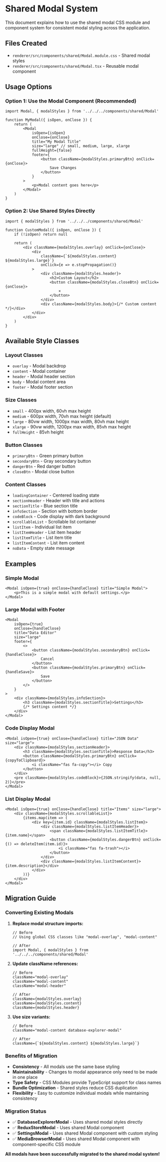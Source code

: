 # Shared Modal System

This document explains how to use the shared modal CSS module and component system for consistent modal styling across the application.

## Files Created

- `renderer/src/components/shared/Modal.module.css` - Shared modal styles
- `renderer/src/components/shared/Modal.tsx` - Reusable modal component

## Usage Options

### Option 1: Use the Modal Component (Recommended)

```tsx
import Modal, { modalStyles } from '../../../components/shared/Modal'

function MyModal({ isOpen, onClose }) {
	return (
		<Modal
			isOpen={isOpen}
			onClose={onClose}
			title="My Modal Title"
			size="large" // small, medium, large, xlarge
			fullHeight={false}
			footer={
				<button className={modalStyles.primaryBtn} onClick={onClose}>
					Save Changes
				</button>
			}
		>
			<p>Modal content goes here</p>
		</Modal>
	)
}
```

### Option 2: Use Shared Styles Directly

```tsx
import { modalStyles } from '../../../components/shared/Modal'

function CustomModal({ isOpen, onClose }) {
	if (!isOpen) return null

	return (
		<div className={modalStyles.overlay} onClick={onClose}>
			<div
				className={`${modalStyles.content} ${modalStyles.large}`}
				onClick={e => e.stopPropagation()}
			>
				<div className={modalStyles.header}>
					<h2>Custom Layout</h2>
					<button className={modalStyles.closeBtn} onClick={onClose}>
						×
					</button>
				</div>
				<div className={modalStyles.body}>{/* Custom content */}</div>
			</div>
		</div>
	)
}
```

## Available Style Classes

### Layout Classes

- `overlay` - Modal backdrop
- `content` - Modal container
- `header` - Modal header section
- `body` - Modal content area
- `footer` - Modal footer section

### Size Classes

- `small` - 400px width, 60vh max height
- `medium` - 600px width, 70vh max height (default)
- `large` - 80vw width, 1000px max width, 80vh max height
- `xlarge` - 90vw width, 1200px max width, 85vh max height
- `fullHeight` - 85vh height

### Button Classes

- `primaryBtn` - Green primary button
- `secondaryBtn` - Gray secondary button
- `dangerBtn` - Red danger button
- `closeBtn` - Modal close button

### Content Classes

- `loadingContainer` - Centered loading state
- `sectionHeader` - Header with title and actions
- `sectionTitle` - Blue section title
- `infoSection` - Section with bottom border
- `codeBlock` - Code display with dark background
- `scrollableList` - Scrollable list container
- `listItem` - Individual list item
- `listItemHeader` - List item header
- `listItemTitle` - List item title
- `listItemContent` - List item content
- `noData` - Empty state message

## Examples

### Simple Modal

```tsx
<Modal isOpen={true} onClose={handleClose} title="Simple Modal">
	<p>This is a simple modal with default settings.</p>
</Modal>
```

### Large Modal with Footer

```tsx
<Modal
	isOpen={true}
	onClose={handleClose}
	title="Data Editor"
	size="large"
	footer={
		<>
			<button className={modalStyles.secondaryBtn} onClick={handleClose}>
				Cancel
			</button>
			<button className={modalStyles.primaryBtn} onClick={handleSave}>
				Save
			</button>
		</>
	}
>
	<div className={modalStyles.infoSection}>
		<h3 className={modalStyles.sectionTitle}>Settings</h3>
		{/* Settings content */}
	</div>
</Modal>
```

### Code Display Modal

```tsx
<Modal isOpen={true} onClose={handleClose} title="JSON Data" size="large">
	<div className={modalStyles.sectionHeader}>
		<h3 className={modalStyles.sectionTitle}>Response Data</h3>
		<button className={modalStyles.primaryBtn} onClick={copyToClipboard}>
			<i className="fas fa-copy"></i> Copy
		</button>
	</div>
	<pre className={modalStyles.codeBlock}>{JSON.stringify(data, null, 2)}</pre>
</Modal>
```

### List Display Modal

```tsx
<Modal isOpen={true} onClose={handleClose} title="Items" size="large">
	<div className={modalStyles.scrollableList}>
		{items.map(item => (
			<div key={item.id} className={modalStyles.listItem}>
				<div className={modalStyles.listItemHeader}>
					<span className={modalStyles.listItemTitle}>{item.name}</span>
					<button className={modalStyles.dangerBtn} onClick={() => deleteItem(item.id)}>
						<i className="fas fa-trash"></i>
					</button>
				</div>
				<div className={modalStyles.listItemContent}>{item.description}</div>
			</div>
		))}
	</div>
</Modal>
```

## Migration Guide

### Converting Existing Modals

1. **Replace modal structure imports:**

    ```tsx
    // Before
    // Using global CSS classes like "modal-overlay", "modal-content"

    // After
    import Modal, { modalStyles } from '../../../components/shared/Modal'
    ```

2. **Update className references:**

    ```tsx
    // Before
    className="modal-overlay"
    className="modal-content"
    className="modal-header"

    // After
    className={modalStyles.overlay}
    className={modalStyles.content}
    className={modalStyles.header}
    ```

3. **Use size variants:**

    ```tsx
    // Before
    className="modal-content database-explorer-modal"

    // After
    className={`${modalStyles.content} ${modalStyles.large}`}
    ```

### Benefits of Migration

- **Consistency** - All modals use the same base styling
- **Maintainability** - Changes to modal appearance only need to be made in one place
- **Type Safety** - CSS Modules provide TypeScript support for class names
- **Bundle Optimization** - Shared styles reduce CSS duplication
- **Flexibility** - Easy to customize individual modals while maintaining consistency

### Migration Status

- ✅ **DatabaseExplorerModal** - Uses shared modal styles directly
- ✅ **ReduxStoreModal** - Uses shared Modal component
- ✅ **SettingsModal** - Uses shared Modal component with custom styling
- ✅ **MediaBrowserModal** - Uses shared Modal component with component-specific CSS module

**All modals have been successfully migrated to the shared modal system!**
